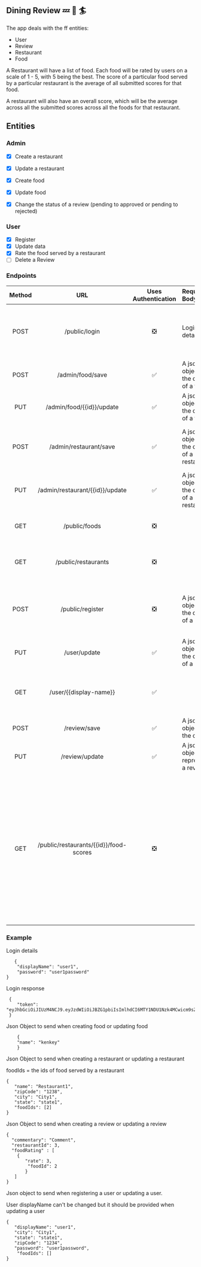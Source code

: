 ## Dining Review :zzz: :memo: :surfer:

The app deals with the ff entities:
- User
- Review
- Restaurant
- Food

A Restaurant will have a list of food. Each food will be rated by users on a scale of 1 - 5, with 5 being the best. The score of a particular food served by a particular restaurant is the average of all submitted scores for that food.

A restaurant will also have an overall score, which will be the average across all the submitted scores across all the foods for that restaurant.


## Entities

###         Admin
- [x] Create a restaurant
- [x] Update a restaurant
- [x] Create food
- [x] Update food
- [x]  Change the status of a review (pending to approved or pending to rejected)


### User
- [x] Register
- [x] Update data
- [x] Rate the food served by a restaurant
- [ ] Delete a Review

### Endpoints

| Method  | URL  | Uses Authentication  | Request Body| Response Body|
|:-:|:-:|:-:|:-|:-|
|POST|/public/login | ❎ | Login details | A json object with a token that can be used to access some parts of the app
| POST  |/admin/food/save   | ✅  |A json object with the details of  a food|Returns the id of the saved food |
| PUT  |/admin/food/{{id}}/update  | ✅  | A json object with the details of  a food|   |
| POST  |/admin/restaurant/save | ✅ | A json object with the details of a restaurant| Returns an object that contains the id of the saved restaurant|
| PUT |/admin/restaurant/{{id}}/update   | ✅  | A json object with the details of a restaurant|   |
|  GET |/public/foods| ❎  |   | Returns a list of food in the system  |
| GET  |/public/restaurants  | ❎  |   | Returns a list of restaurants in the system  |
|  POST |/public/register | ❎  | A json object with the details of a user  | Returns an object that contains the id and display name of the saved user  |
| PUT  |/user/update | ✅  | A json object with the details of a user  |   |
| GET  |/user/{{display-name}}  | ✅  |   | Returns a json object with the supplied display name  |
|POST   |/review/save | ✅  |  A json object with the details | Returns the saved review  |
| PUT  |/review/update | ✅ |A json object representing a review.    |   |
| GET  |/public/restaurants/{{id}}/food-scores  | ❎  |   | Returns a list of objects.Each object has the name of a food served by the restaurant, the approved score(its rating on a scale of 1 - 5) and the number of users who took part in rating the food  |

### Example
Login details
```
   {
    "displayName": "user1",
    "password": "user1password"
}
```

Login response 
```
 {
    "token": "eyJhbGciOiJIUzM4NCJ9.eyJzdWIiOiJBZG1pbiIsImlhdCI6MTY1NDU1Nzk4MCwicm9sZXMiOlsiQURNSU4iLCJVU0VSIl0sImV4cCI6MTY1NDU2MTU4MH0.M2PmS79ti3L2HL1fIKF36Ng9JkLPUamApV6AsC3knaySIW_Ly5f1PlkrFJlogbsJ"
 }

```

Json Object to send when creating food or updating food
``` 
    {
    "name": "kenkey"
    }
```

Json Object to send when creating a restaurant or updating a restaurant

foodIds = the ids of food served by a restaurant

```
{
   "name": "Restaurant1",
   "zipCode": "1238",
   "city": "City1",
   "state": "state1",
   "foodIds": [2]
}

```

Json Object to send when creating a review or updating a review
```
{
  "commentary": "Comment",
  "restaurantId": 3,
  "foodRating" : [
	{
	   "rate": 3,
        "foodId": 2
       }
   ]
}
```

Json object to send when registering a user or updating a user.

User displayName can't be changed but it should be provided when updating a user
```
{
   "displayName": "user1",
   "city": "City1",
   "state": "state1",
   "zipCode": "1234",
   "password": "user1password",
    "foodIds": []
}

```